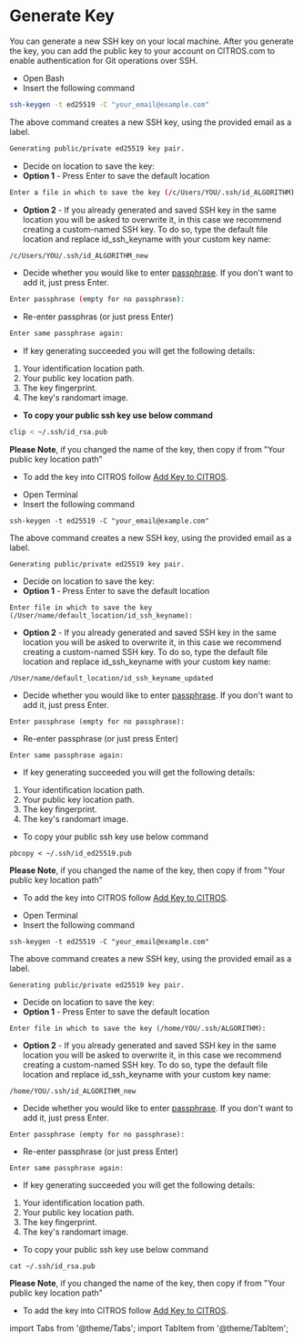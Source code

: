 # Generate Key

You can generate a new SSH key on your local machine. After you generate the key, you can add the public key to your account on CITROS.com to enable authentication for Git operations over SSH.

<Tabs groupId="operating-systems">
  
<TabItem value="Windows" label="Windows">

- Open Bash
- Insert the following command
```bash 
ssh-keygen -t ed25519 -C "your_email@example.com"
```
The above command creates a new SSH key, using the provided email as a label.
   
```bash 
Generating public/private ed25519 key pair.
```

- Decide on location to save the key:
- **Option 1** - Press Enter to save the default location
```bash
Enter a file in which to save the key (/c/Users/YOU/.ssh/id_ALGORITHM):
```
- **Option 2** - If you already generated and saved SSH key in the same location you will be asked to overwrite it, in this case we recommend creating a custom-named SSH key. To do so, type the default file location and replace id_ssh_keyname with your custom key name:
```bash
/c/Users/YOU/.ssh/id_ALGORITHM_new
```
- Decide whether you would like to enter [passphrase](/docs/authentication/ssh/ssh_passphrases.md). If you don't want to add it, just press Enter.
```bash
Enter passphrase (empty for no passphrase):
```
- Re-enter passphras (or just press Enter)
```bash
Enter same passphrase again: 
```
- If key generating succeeded you will get the following details:
1. Your identification location path.
2. Your public key location path.
3. The key fingerprint.
4. The key's randomart image.

- **To copy your public ssh key use below command**
```bash
clip < ~/.ssh/id_rsa.pub
```
**Please Note**, if you changed the name of the key, then copy if from "Your public key location path"

- To add the key into CITROS follow [Add Key to CITROS](/docs/authentication/ssh/ssh_add_new.md). 


</TabItem>
  

<TabItem value="Mac" label="MacOS">

- Open Terminal
- Insert the following command
```shell 
ssh-keygen -t ed25519 -C "your_email@example.com"
```
The above command creates a new SSH key, using the provided email as a label.
   
```shell 
Generating public/private ed25519 key pair.
```

- Decide on location to save the key:
- **Option 1** - Press Enter to save the default location
```shell
Enter file in which to save the key (/User/name/default_location/id_ssh_keyname):
```
- **Option 2** - If you already generated and saved SSH key in the same location you will be asked to overwrite it, in this case we recommend creating a custom-named SSH key. To do so, type the default file location and replace id_ssh_keyname with your custom key name:
```shell
/User/name/default_location/id_ssh_keyname_updated
```
- Decide whether you would like to enter [passphrase](/docs/authentication/ssh/ssh_passphrases.md). If you don't want to add it, just press Enter.
```shell
Enter passphrase (empty for no passphrase):
```
- Re-enter passphrase (or just press Enter)
```shell
Enter same passphrase again: 
```
- If key generating succeeded you will get the following details:
1. Your identification location path.
2. Your public key location path.
3. The key fingerprint.
4. The key's randomart image.

- To copy your public ssh key use below command
```shell
pbcopy < ~/.ssh/id_ed25519.pub
```
**Please Note**, if you changed the name of the key, then copy if from "Your public key location path"

- To add the key into CITROS follow [Add Key to CITROS](/docs/authentication/ssh/ssh_add_new.md). 

</TabItem>


<TabItem value="Linux" label="Linux">

- Open Terminal
- Insert the following command
```shell 
ssh-keygen -t ed25519 -C "your_email@example.com"
```
The above command creates a new SSH key, using the provided email as a label.
   
```shell 
Generating public/private ed25519 key pair.
```

- Decide on location to save the key:
- **Option 1** - Press Enter to save the default location
```shell
Enter file in which to save the key (/home/YOU/.ssh/ALGORITHM):
```
- **Option 2** - If you already generated and saved SSH key in the same location you will be asked to overwrite it, in this case we recommend creating a custom-named SSH key. To do so, type the default file location and replace id_ssh_keyname with your custom key name:
```shell
/home/YOU/.ssh/id_ALGORITHM_new
```
- Decide whether you would like to enter [passphrase](/docs/authentication/ssh/ssh_passphrases.md). If you don't want to add it, just press Enter.
```shell
Enter passphrase (empty for no passphrase):
```
- Re-enter passphrase (or just press Enter)
```shell
Enter same passphrase again: 
```
- If key generating succeeded you will get the following details:
1. Your identification location path.
2. Your public key location path.
3. The key fingerprint.
4. The key's randomart image.

- To copy your public ssh key use below command
```shell
cat ~/.ssh/id_rsa.pub
```
**Please Note**, if you changed the name of the key, then copy if from "Your public key location path"

- To add the key into CITROS follow [Add Key to CITROS](./ssh_add_new.md). 

</TabItem>
</Tabs>




import Tabs from '@theme/Tabs';
import TabItem from '@theme/TabItem';